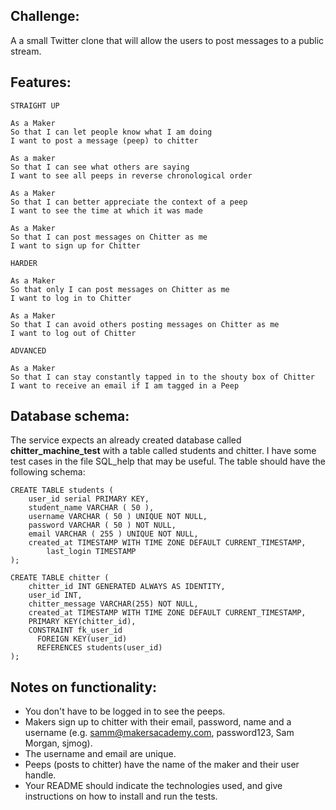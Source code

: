 Challenge:
-------

A a small Twitter clone that will allow the users to post messages to a public stream.

Features:
-------

```
STRAIGHT UP

As a Maker
So that I can let people know what I am doing  
I want to post a message (peep) to chitter

As a maker
So that I can see what others are saying  
I want to see all peeps in reverse chronological order

As a Maker
So that I can better appreciate the context of a peep
I want to see the time at which it was made

As a Maker
So that I can post messages on Chitter as me
I want to sign up for Chitter

HARDER

As a Maker
So that only I can post messages on Chitter as me
I want to log in to Chitter

As a Maker
So that I can avoid others posting messages on Chitter as me
I want to log out of Chitter

ADVANCED

As a Maker
So that I can stay constantly tapped in to the shouty box of Chitter
I want to receive an email if I am tagged in a Peep
```

Database schema:
-----
The service expects an already created database called **chitter_machine_test** with a table called students and chitter. I have some test cases in the file SQL_help that may be useful. The table should have the following schema:

```
CREATE TABLE students (
	user_id serial PRIMARY KEY,
    student_name VARCHAR ( 50 ),
	username VARCHAR ( 50 ) UNIQUE NOT NULL,
	password VARCHAR ( 50 ) NOT NULL,
	email VARCHAR ( 255 ) UNIQUE NOT NULL,
	created_at TIMESTAMP WITH TIME ZONE DEFAULT CURRENT_TIMESTAMP,
        last_login TIMESTAMP 
);

CREATE TABLE chitter (
	chitter_id INT GENERATED ALWAYS AS IDENTITY,
    user_id INT,
    chitter_message VARCHAR(255) NOT NULL,
	created_at TIMESTAMP WITH TIME ZONE DEFAULT CURRENT_TIMESTAMP,
    PRIMARY KEY(chitter_id),
    CONSTRAINT fk_user_id
      FOREIGN KEY(user_id) 
	  REFERENCES students(user_id)
);

```

Notes on functionality:
------

* You don't have to be logged in to see the peeps.
* Makers sign up to chitter with their email, password, name and a username (e.g. samm@makersacademy.com, password123, Sam Morgan, sjmog).
* The username and email are unique.
* Peeps (posts to chitter) have the name of the maker and their user handle.
* Your README should indicate the technologies used, and give instructions on how to install and run the tests.

